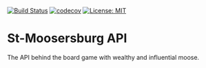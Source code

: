 [![Build Status](https://travis-ci.org/leblancjs/stmoosersburg-api.svg?branch=master)](https://travis-ci.org/leblancjs/stmoosersburg-api)
[![codecov](https://codecov.io/gh/leblancjs/stmoosersburg/branch/master/graph/badge.svg)](https://codecov.io/gh/leblancjs/stmoosersburg-api)
[![License: MIT](https://img.shields.io/badge/License-MIT-purple.svg)](https://opensource.org/licenses/MIT)

# St-Moosersburg API
The API behind the board game with wealthy and influential moose.
